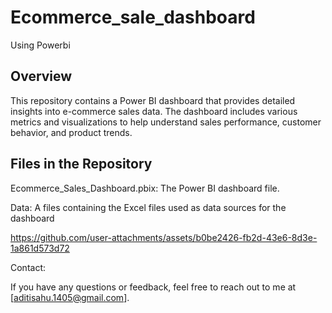 # Ecommerce_sale_dashboard
Using Powerbi 

## Overview

This repository contains a Power BI dashboard that provides detailed insights into e-commerce sales data. The dashboard includes various metrics and visualizations to help understand sales performance, customer behavior, and product trends.

## Files in the Repository

Ecommerce_Sales_Dashboard.pbix: The Power BI dashboard file.

Data: A files containing the Excel files used as data sources for the dashboard

https://github.com/user-attachments/assets/b0be2426-fb2d-43e6-8d3e-1a861d573d72



Contact:

If you have any questions or feedback, feel free to reach out to me at [aditisahu.1405@gmail.com].
